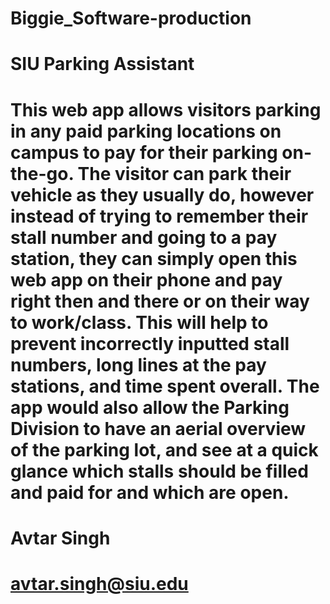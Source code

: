 # Biggie_Software-production
# SIU Parking Assistant
# This web app allows visitors parking in any paid parking locations on campus to pay for their parking on-the-go. The visitor can park their vehicle as they usually do, however instead of trying to remember their stall number and going to a pay station, they can simply open this web app on their phone and pay right then and there or on their way to work/class. This will help to prevent incorrectly inputted stall numbers, long lines at the pay stations, and time spent overall. The app would also allow the Parking Division to have an aerial overview of the parking lot, and see at a quick glance which stalls should be filled and paid for and which are open.

# Avtar Singh
# avtar.singh@siu.edu
